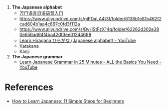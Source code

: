 1. **The Japanese alphabet**
    * [万门语言日语语音入门](https://www.aliyundrive.com/s/GKoaRvPZbqf/folder/6168f3cd6ed00550918143b7aff0b15145785c90)
    * https://www.aliyundrive.com/s/gjPDaLA4t3f/folder/6136b1e81b462f2cad804b1aa4c897c0fd3f112a
    * https://www.aliyundrive.com/s/BvHStFzX14q/folder/62262d302e380e656ad94f4ba42df3ee01244698
    <!--Hiragana-->
    * [Learn Hiragana ひらがな (Japanese alphabet) - YouTube](https://www.youtube.com/watch?v=Bsfi4XbPE8M)
    <!-- -->
    * Katakana
    * Kanji
2. **The Japanese grammar**
    * [Learn Japanese Grammar in 25 Minutes - ALL the Basics You Need - YouTube](https://www.youtube.com/watch?v=BckC9gXghIc)

# References
* [How to Learn Japanese: 11 Simple Steps for Beginners](https://preply.com/en/blog/how-to-learn-japanese/)